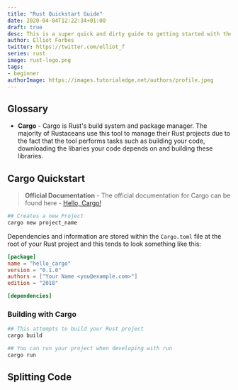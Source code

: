 ```yaml
---
title: "Rust Quickstart Guide"
date: 2020-04-04T12:22:34+01:00
draft: true
desc: This is a super quick and dirty guide to getting started with the Rust programming language!
author: Elliot Forbes
twitter: https://twitter.com/elliot_f
series: rust
image: rust-logo.png
tags:
- beginner
authorImage: https://images.tutorialedge.net/authors/profile.jpeg
---
```


## Glossary

* **Cargo** - Cargo is Rust's build system and package manager. The majority of Rustaceans use this tool to manage their Rust projects due to the fact that the tool performs tasks such as building your code, downloading the libaries your code depends on and building these libraries.


## Cargo Quickstart

> **Official Documentation** - The official documentation for Cargo can be found here - [Hello, Cargo!](https://doc.rust-lang.org/book/ch01-03-hello-cargo.html)

```py
## Creates a new Project
cargo new project_name 
```

Dependencies and information are stored within the `Cargo.toml` file at the root of your Rust project and this tends to look something like this:

```toml
[package]
name = "hello_cargo"
version = "0.1.0"
authors = ["Your Name <you@example.com>"]
edition = "2018"

[dependencies]
```

### Building with Cargo

```py
## This attempts to build your Rust project
cargo build

## You can run your project when developing with run
cargo run
```


## Splitting Code


